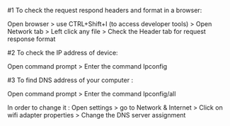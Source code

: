 #1 To check the request respond headers and format in a browser:
    
   Open browser > use CTRL+Shift+I (to access developer tools) > Open Network tab > Left click any file > Check the Header tab for request response format

#2 To check the IP address of device:
   
   Open command prompt > Enter the command Ipconfig 
 
#3 To find DNS address of your computer :

   Open command prompt > Enter the command Ipconfig/all
   
   In order to change it :
   Open settings > go to Network & Internet > Click on wifi adapter properties > Change the DNS server assignment


